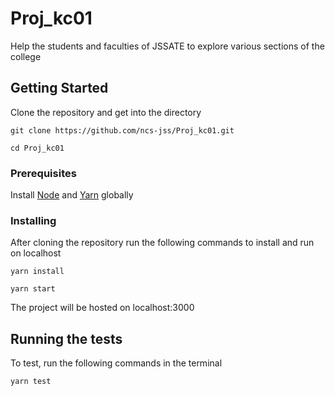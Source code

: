 # Proj_kc01

Help the students and faculties of JSSATE to explore various sections of the college

## Getting Started

Clone the repository and get into the directory

```
git clone https://github.com/ncs-jss/Proj_kc01.git

cd Proj_kc01
```

### Prerequisites

Install [Node](https://nodejs.org/en/) and [Yarn](https://yarnpkg.com/en/) globally

### Installing


After cloning the repository run the following commands to install and run on localhost

```
yarn install

yarn start
```

The project will be hosted on localhost:3000

## Running the tests

To test, run the following commands in the terminal

```
yarn test
```